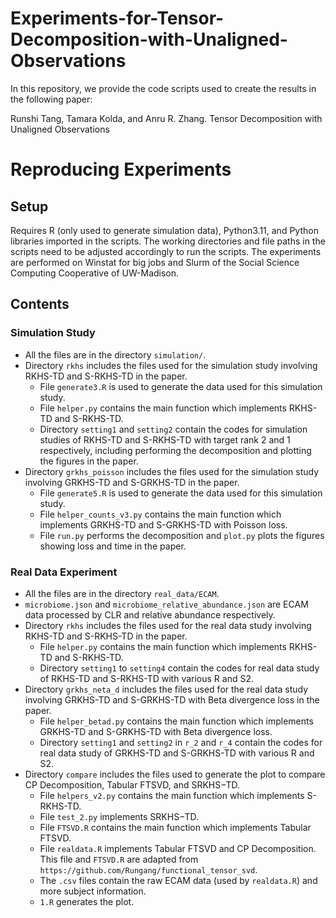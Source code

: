 # Experiments-for-Tensor-Decomposition-with-Unaligned-Observations

In this repository, we provide the code scripts used to create the results in the following paper: 

Runshi Tang, Tamara Kolda, and Anru R. Zhang. Tensor Decomposition with Unaligned Observations

# Reproducing Experiments

## Setup

Requires R (only used to generate simulation data), Python3.11, and Python libraries imported in the scripts. 
The working directories and file paths in the scripts need to be adjusted accordingly to run the scripts. 
The experiments are performed on Winstat for big jobs and Slurm of the Social Science Computing Cooperative of UW-Madison. 

## Contents

### Simulation Study

* All the files are in the directory `simulation/`. 
* Directory `rkhs` includes the files used for the simulation study involving RKHS-TD and S-RKHS-TD in the paper.
  - File `generate3.R` is used to generate the data used for this simulation study.  
  - File `helper.py` contains the main function which implements RKHS-TD and S-RKHS-TD.
  - Directory `setting1` and `setting2` contain the codes for simulation studies of RKHS-TD and S-RKHS-TD with target rank 2 and 1 respectively, including performing the decomposition and plotting the figures in the paper. 
* Directory `grkhs_poisson` includes the files used for the simulation study involving GRKHS-TD and S-GRKHS-TD in the paper.
  - File `generate5.R` is used to generate the data used for this simulation study.  
  - File `helper_counts_v3.py` contains the main function which implements GRKHS-TD and S-GRKHS-TD with Poisson loss.
  - File `run.py` performs the decomposition and `plot.py` plots the figures showing loss and time in the paper.

### Real Data Experiment

* All the files are in the directory `real_data/ECAM`.
* `microbiome.json` and `microbiome_relative_abundance.json` are ECAM data processed by CLR and relative abundance respectively.
* Directory `rkhs` includes the files used for the real data study involving RKHS-TD and S-RKHS-TD in the paper.
  - File `helper.py` contains the main function which implements RKHS-TD and S-RKHS-TD.
  - Directory `setting1` to `setting4` contain the codes for real data study of RKHS-TD and S-RKHS-TD with various R and S2.
* Directory `grkhs_neta_d` includes the files used for the real data study involving GRKHS-TD and S-GRKHS-TD with Beta divergence loss in the paper.
  - File `helper_betad.py` contains the main function which implements GRKHS-TD and S-GRKHS-TD with Beta divergence loss.
  - Directory `setting1` and `setting2` in `r_2` and `r_4` contain the codes for real data study of GRKHS-TD and S-GRKHS-TD with various R and S2.
* Directory `compare` includes the files used to generate the plot to compare CP Decomposition, Tabular FTSVD, and SRKHS−TD.
  - File `helpers_v2.py` contains the main function which implements S-RKHS-TD.
  - File `test_2.py` implements SRKHS−TD.
  - File `FTSVD.R` contains the main function which implements Tabular FTSVD.
  - File `realdata.R` implements Tabular FTSVD and CP Decomposition. This file and `FTSVD.R` are adapted from `https://github.com/Rungang/functional_tensor_svd`.
  - The `.csv` files contain the raw ECAM data (used by `realdata.R`) and more subject information. 
  - `1.R` generates the plot. 










